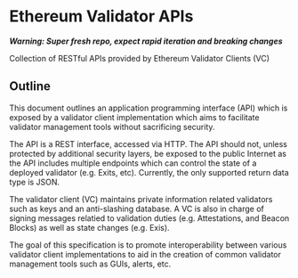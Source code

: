 # Ethereum Validator APIs

***Warning: Super fresh repo, expect rapid iteration and breaking changes***

Collection of RESTful APIs provided by Ethereum Validator Clients (VC)

## Outline

This document outlines an application programming interface (API) which is exposed by a validator client implementation
 which aims to facilitate validator management tools without sacrificing security.

The API is a REST interface, accessed via HTTP. The API should not, unless protected by additional security layers,
 be exposed to the public Internet as the API includes multiple endpoints which can control the state of a deployed validator (e.g. Exits, etc).
 Currently, the only supported return data type is JSON.

The validator client (VC) maintains private information related validators such as keys and an anti-slashing database.
 A VC is also in charge of signing messages relatied to validation duties (e.g. Attestations, and Beacon Blocks) as well as state changes (e.g. Exis).

The goal of this specification is to promote interoperability between various validator client implementations to aid in the creation of common validator management tools
 such as GUIs, alerts, etc.
